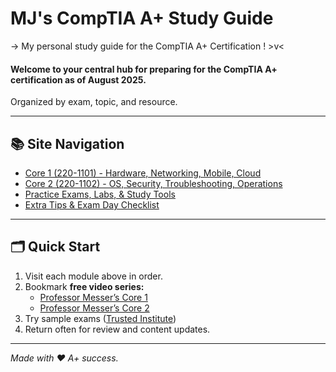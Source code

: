 # MJ's CompTIA A+ Study Guide
-> My personal study guide for the CompTIA A+ Certification ! >v<

#### Welcome to your central hub for preparing for the CompTIA A+ certification as of August 2025. 
Organized by exam, topic, and resource.

---

## 📚 Site Navigation

- [Core 1 (220-1101) - Hardware, Networking, Mobile, Cloud](core1.md)
- [Core 2 (220-1102) - OS, Security, Troubleshooting, Operations](core2.md)
- [Practice Exams, Labs, & Study Tools](practice.md)
- [Extra Tips & Exam Day Checklist](tips.md)

---

## 🗂️ Quick Start

1. Visit each module above in order.
2. Bookmark **free video series:**  
   - [Professor Messer’s Core 1](https://www.professormesser.com/free-a-plus-training/220-1101/220-1101-video/220-1101-training-course/)
   - [Professor Messer’s Core 2](https://www.professormesser.com/free-a-plus-training/220-1102/220-1102-video/220-1102-training-course/)
3. Try sample exams ([Trusted Institute](https://trustedinstitute.com/practice/comptia-a-plus/))
4. Return often for review and content updates.

---

*Made with ❤️ A+ success.*
